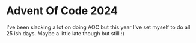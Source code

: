 # Advent Of Code 2024

I've been slacking a lot on doing AOC but this year I've set myself to do all 25 ish days. Maybe a little late though but still :)

